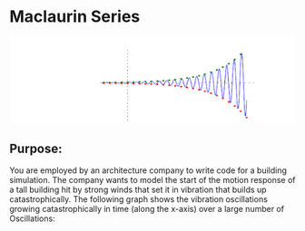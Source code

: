 # Maclaurin Series

![Alt Text](https://github.com/NovaDesignedIt/Maclaurin-Series-Calculator/blob/main/Screenshot%20from%202022-01-05%2020-07-07.png?raw=true)

## Purpose: 
You are employed by an architecture company to write code for a
building simulation. The company wants to model the start of the motion
response of a tall building hit by strong winds that set it in vibration that builds
up catastrophically. The following graph shows the vibration oscillations
growing catastrophically in time (along the x-axis) over a large number of
Oscillations:
